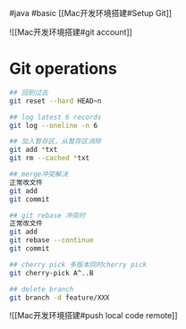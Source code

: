 #java #basic
[[Mac开发环境搭建#Setup Git]]

![[Mac开发环境搭建#git account]]
# Git operations
```sh
## 回到过去
git reset --hard HEAD~n

## log latest 6 records
git log --oneline -n 6

## 加入暂存区，从暂存区消除
git add *txt
git rm --cached *txt

## merge冲突解决
正常改文件
git add
git commit

## git rebase 冲突时
正常改文件
git add
git rebase --continue
git commit

## cherry pick 多版本同时cherry pick
git cherry-pick A^..B

## delete branch
git branch -d feature/XXX
```

![[Mac开发环境搭建#push local code remote]]

